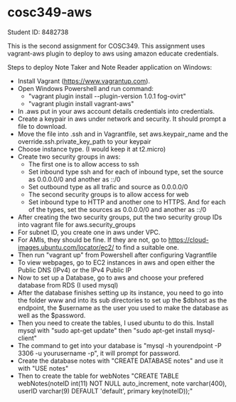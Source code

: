 # cosc349-aws
Student ID: 8482738

This is the second assignment for COSC349. This assignment uses vagrant-aws plugin to deploy to aws using amazon educate credentials.

Steps to deploy Note Taker and Note Reader application on Windows:
  - Install Vagrant (https://www.vagrantup.com).
  - Open Windows Powershell and run command:
    - "vagrant plugin install --plugin-version 1.0.1 fog-ovirt"
    - "vagrant plugin install vagrant-aws"
  - In .aws put in your aws account details credentials into credentials.
  - Create a keypair in aws under network and security. It should prompt a file to download.
  - Move the file into .ssh and in Vagrantfile, set aws.keypair_name and the override.ssh.private_key_path to your keypair
  - Choose instance type. (I would keep it at t2.micro)
  - Create two security groups in aws:
    - The first one is to allow access to ssh
    - Set inbound type ssh and for each of inbound type, set the source as 0.0.0.0/0 and another as ::/0
    - Set outbound type as all trafic and source as 0.0.0.0/0
    - The second security groups is to allow access for web
    - Set inbound type to HTTP and another one to HTTPS. And for each of the types, set the sources as 0.0.0.0/0 and another as ::/0
  - After creating the two security groups, put the two security group IDs into vagrant file for aws.security_groups
  - For subnet ID, you create one in aws under VPC.
  - For AMIs, they should be fine. If they are not, go to https://cloud-images.ubuntu.com/locator/ec2/ to find a suitable one.
  - Then run "vagrant up" from Powershell after configuring Vagrantfile
  - To view webpages, go to EC2 instances in aws and open either the Public DNS (IPv4) or the IPv4 Public IP
  - Now to set up a Database, go to aws and choose your prefered database from RDS (I used mysql)
  - After the database finishes setting up its instance, you need to go into the folder www and into its sub directories to set up the $dbhost as the endpoint, the $username as the user you used to make the database as well as the $password.
  - Then you need to create the tables, I used ubuntu to do this. Install mysql with "sudo apt-get update" then "sudo apt-get install mysql-client"
  - The command to get into your database is "mysql -h yourendpoint -P 3306 -u yourusername -p", it will prompt for password.
  - Create the database notes with "CREATE DATABASE notes" and use it with "USE notes"
  - Then to create the table for webNotes "CREATE TABLE webNotes(noteID int(11) NOT NULL auto_increment, note varchar(400), userID varchar(9) DEFAULT 'default', primary key(noteID));"
